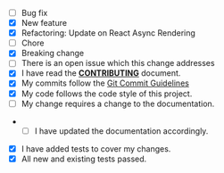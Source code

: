 <!---
What types of changes does your code introduce? Put an `x` in all the boxes that apply:
-->
- [ ] Bug fix <!-- (change which fixes an issue) -->
- [x] New feature <!-- (change which adds functionality) -->
- [x] Refactoring: Update on React Async Rendering
- [ ] Chore <!-- (change which doesn't affect the usage of the package (such as a documentation, build process, or project setup change)) -->
- [x] Breaking change <!-- (fix or feature that would cause existing functionality to change) -->
- [ ] There is an open issue which this change addresses
- [x] I have read the **[CONTRIBUTING](./CONTRIBUTING.md)** document.
- [x] My commits follow the [Git Commit Guidelines](https://github.com/angular/angular.js/blob/master/DEVELOPERS.md#commits)
- [x] My code follows the code style of this project.
- [ ] My change requires a change to the documentation.
- - [ ] I have updated the documentation accordingly.
- [x] I have added tests to cover my changes.
- [x] All new and existing tests passed.

<!-- Put any other information you believe would be useful to know when reviewing this PR below -->


<!---
If there is an issue this PR addresses, please make sure it is in the commit message per the Git Commit Guidelines above 
**AND** put the issue number below, indicating that is closes or fixes the issue.
-->
